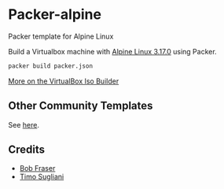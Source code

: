 # Packer-alpine

Packer template for Alpine Linux

Build a Virtualbox machine with [Alpine Linux 3.17.0](https://wiki.alpinelinux.org/wiki/Packer_installation) using Packer.

```bash
packer build packer.json
```

[More on the VirtualBox Iso Builder](https://developer.hashicorp.com/packer/plugins/builders/virtualbox/iso)

## Other Community Templates

See [here](https://www.packer.io/community-tools#templates).

## Credits

- [Bob Fraser](https://github.com/bobfraser1/packer-alpine)
- [Timo Sugliani](https://github.com/tsugliani/packer-alpine) 